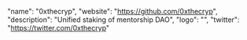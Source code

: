 "name": "0xthecryp",
  "website": "https://github.com/0xthecryp",
  "description": "Unified staking of mentorship DAO",
  "logo": "",
  "twitter": "https://twitter.com/0xthecryp"
